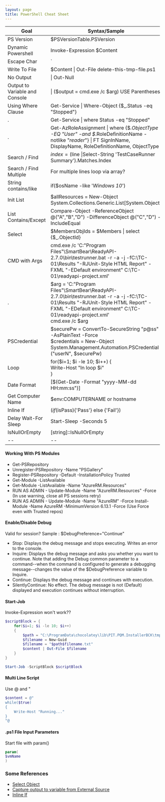 ```yaml
---
layout: page
title: PowerShell Cheat Sheet
---
```



| Goal | Syntax/Sample |
| -- | -- |
| PS Version | $PSVersionTable.PSVersion |
| Dynamic Powershell | Invoke-Expression $Content |
| Escape Char | ` |
| Write To File | $Content \| Out-File delete-this-tmp-file.ps1 |
| No Output | \| Out-Null |
| Output to Variable and Console | \| ($output = cmd.exe /c $arg) USE Parentheses! |
| Using Where Clause | Get-Service \| Where-Object {$_.Status -eq "Stopped"} |
| . | Get-Service \| where Status -eq "Stopped" |
| . | Get-AzRoleAssignment \| where {$_.ObjectType -EQ "User" -and $_.RoleDefinitionName -notlike "*reader*"} \| FT SignInName, DisplayName, RoleDefinitionName, ObjectType |
| Search / Find | $index = ($line \|Select-String 'TestCaseRunner Summary').Matches.Index |
| Search / Find Multiple | For multiple lines loop via array? |
| String contains/like | if($osName -like '*Windows 10*') |
| Init List | $allResources = New-Object System.Collections.Generic.List[System.Object] |
| List Contains/Except | Compare-Object -ReferenceObject @("A","B","D") -DifferenceObject @("C","D") -IncludeEqual |
| Select | $MembersObjIds = $Members \| select {$_.ObjectId} |
| CMD with Args | cmd.exe /c 'C:\"Program Files"\SmartBear\ReadyAPI-2.7.0\bin\testrunner.bat -r -a -j -fC:\TC-01\Results "-RJUnit-Style HTML Report" -FXML "-EDefault environment" C:\TC-01\readyapi-project.xml'
| . | $arg = 'C:\"Program Files"\SmartBear\ReadyAPI-2.7.0\bin\testrunner.bat -r -a -j -fC:\TC-01\Results "-RJUnit-Style HTML Report" -FXML "-EDefault environment" C:\TC-01\readyapi-project.xml' <br> cmd.exe /c $arg |
| PSCredential | $securePw = ConvertTo-SecureString "p@ss" -AsPlainText -Force <br> $credentials = New-Object System.Management.Automation.PSCredential ("userN", $securePw) |
| Loop | for($i=1; $i -le 10; $i++) {<br>Write-Host "In loop $i"<br>} |
| Date Format | [$(Get-Date -Format "yyyy-MM-dd HH:mm:ss")] |
| Get Computer Name | $env:COMPUTERNAME or hostname |
| Inline If | $(if ($isPass){'Pass'} else {'Fail'}) |
| Delay Wait-For Sleep | Start-Sleep -Seconds 5 |
| IsNullOrEmpty | [string]::IsNullOrEmpty |
| -- | -- |


#### Working With PS Modules
* Get-PSRepository
* Unregister-PSRepository -Name "PSGallery"
* Register-PSRepository -Default -InstallationPolicy Trusted
* Get-Module -ListAvailable
* Get-Module -ListAvailable -Name "AzureRM.Resources"
* RUN AS ADMIN - Update-Module -Name "AzureRM.Resources" -Force (In use warning, close all PS sessions retry)
* RUN AS ADMIN - Update-Module -Name "AzureRM" -Force
Install-Module -Name AzureRM -MinimumVersion 6.13.1 -Force (Use Force even with Trusted repos)

#### Enable/Disable Debug
Valid for session?
Sample : $DebugPreference="Continue"
* Stop: Displays the debug message and stops executing. Writes an error to the console.
* Inquire: Displays the debug message and asks you whether you want to continue. Note that adding the Debug common parameter to a command--when the command is configured to generate a debugging message--changes the value of the $DebugPreference variable to Inquire. 
* Continue: Displays the debug message and continues with execution.
* SilentlyContinue: No effect. The debug message is not (Default) displayed and execution continues without interruption.

#### Start-Job
Invoke-Expression won't work??
```powershell
$scriptBlock = {
    for($i=1; $i -le 10; $i++)
    {
        $path = "C:\ProgramData\chocolatey\lib\PIT.PQM.InstallerBCK\tmp\"
        $filename = New-Guid
        $filename = "$path$filename.txt"
        $content | Out-File $filename
    }
}

Start-Job -ScriptBlock $scriptBlock
```

#### Multi Line Script
Use @ and "
```powershell
$content = @"
while($true)
{
    Write-Host "Running..."
}
"@
```

#### .ps1 File Input Parameters
Start file with param()
```powershell
param(
$vmName
)
```
### Some References
* [Select Object](https://stackoverflow.com/questions/30149311/powershell-dot-notation-vs-select-object)
* [Capture output to variable from External Source](https://stackoverflow.com/questions/8097354/how-do-i-capture-the-output-into-a-variable-from-an-external-process-in-powershe/35980675)
* [Inline If](https://stackoverflow.com/questions/25682507/powershell-inline-if-iif)
